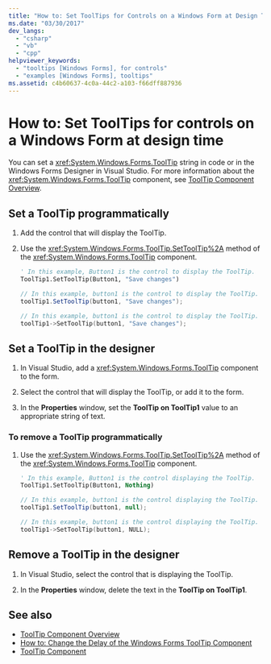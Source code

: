 ```yaml
---
title: "How to: Set ToolTips for Controls on a Windows Form at Design Time"
ms.date: "03/30/2017"
dev_langs:
  - "csharp"
  - "vb"
  - "cpp"
helpviewer_keywords:
  - "tooltips [Windows Forms], for controls"
  - "examples [Windows Forms], tooltips"
ms.assetid: c4b60637-4c0a-44c2-a103-f66dff887936
---
```

# How to: Set ToolTips for controls on a Windows Form at design time

You can set a <xref:System.Windows.Forms.ToolTip> string in code or in the Windows Forms Designer in Visual Studio. For more information about the <xref:System.Windows.Forms.ToolTip> component, see [ToolTip Component Overview](tooltip-component-overview-windows-forms.md).

## Set a ToolTip programmatically

1. Add the control that will display the ToolTip.

2. Use the <xref:System.Windows.Forms.ToolTip.SetToolTip%2A> method of the <xref:System.Windows.Forms.ToolTip> component.

    ```vb
    ' In this example, Button1 is the control to display the ToolTip.
    ToolTip1.SetToolTip(Button1, "Save changes")
    ```

    ```csharp
    // In this example, button1 is the control to display the ToolTip.
    toolTip1.SetToolTip(button1, "Save changes");
    ```

    ```cpp
    // In this example, button1 is the control to display the ToolTip.
    toolTip1->SetToolTip(button1, "Save changes");
    ```

## Set a ToolTip in the designer

1. In Visual Studio, add a <xref:System.Windows.Forms.ToolTip> component to the form.

2. Select the control that will display the ToolTip, or add it to the form.

3. In the **Properties** window, set the **ToolTip on ToolTip1** value to an appropriate string of text.

### To remove a ToolTip programmatically

1. Use the <xref:System.Windows.Forms.ToolTip.SetToolTip%2A> method of the <xref:System.Windows.Forms.ToolTip> component.

    ```vb
    ' In this example, Button1 is the control displaying the ToolTip.
    ToolTip1.SetToolTip(Button1, Nothing)
    ```

    ```csharp
    // In this example, button1 is the control displaying the ToolTip.
    toolTip1.SetToolTip(button1, null);
    ```

    ```cpp
    // In this example, button1 is the control displaying the ToolTip.
    toolTip1->SetToolTip(button1, NULL);
    ```

## Remove a ToolTip in the designer

1. In Visual Studio, select the control that is displaying the ToolTip.

2. In the **Properties** window, delete the text in the **ToolTip on ToolTip1**.

## See also

- [ToolTip Component Overview](tooltip-component-overview-windows-forms.md)
- [How to: Change the Delay of the Windows Forms ToolTip Component](how-to-change-the-delay-of-the-windows-forms-tooltip-component.md)
- [ToolTip Component](tooltip-component-windows-forms.md)
